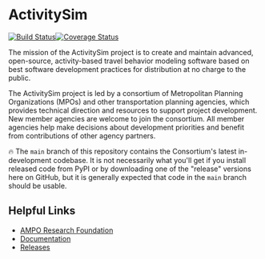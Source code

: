 ActivitySim
===========

[![Build Status](https://travis-ci.com/ActivitySim/activitysim.svg?branch=main)](https://travis-ci.org/github/ActivitySim/activitysim)[![Coverage Status](https://coveralls.io/repos/github/ActivitySim/activitysim/badge.svg?branch=main)](https://coveralls.io/github/ActivitySim/activitysim?branch=main)

The mission of the ActivitySim project is to create and maintain advanced, open-source,
activity-based travel behavior modeling software based on best software development
practices for distribution at no charge to the public.

The ActivitySim project is led by a consortium of Metropolitan Planning Organizations
(MPOs) and other transportation planning agencies, which provides technical direction
and resources to support project development. New member agencies are welcome to join
the consortium. All member agencies help make decisions about development priorities
and benefit from contributions of other agency partners.

:fire: The `main` branch of this repository contains the Consortium's latest
in-development codebase.  It is not necessarily what you'll get if you install released
code from PyPI or by downloading one of the "release" versions here on GitHub,
but it is generally expected that code in the `main` branch should be usable.

## Helpful Links

- [AMPO Research Foundation](https://research.ampo.org/#research)
- [Documentation](https://activitysim.github.io/activitysim)
- [Releases](https://github.com/ActivitySim/activitysim/releases)
